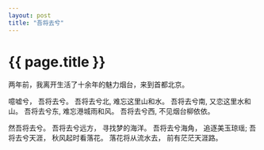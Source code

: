 ```yaml
---
layout: post
title: "吾将去兮"
---
```


# {{ page.title }}

两年前，我离开生活了十余年的魅力烟台，来到首都北京。

噫嘘兮，
吾将去兮。
吾将去兮北,
难忘这里山和水。
吾将去兮南,
又恋这里水和山。
吾将去兮东,
难忘港城雨和风。
吾将去兮西,
不见烟台柳依依。

然吾将去兮。
吾将去兮远方，
寻找梦的海洋。
吾将去兮海角，
追逐美玉琼瑶;
吾将去兮天涯，
秋风起时看落花。
落花将从流水去，
前有茫茫天涯路。
